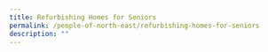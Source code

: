 ```yaml
---
title: Refurbishing Homes for Seniors
permalink: /people-of-north-east/refurbishing-homes-for-seniors
description: ""
---
```

